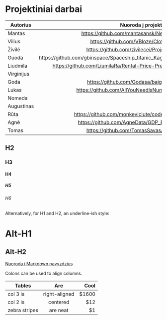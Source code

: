 # Projektiniai darbai

| Autorius        | Nuoroda į projektą           |
| ------------- |:-------------:|
|Mantas|https://github.com/mantasansk/NewsArticlesProject|
|Vilius|https://github.com/VBloze/ClothingClassifier|
|Živilė|https://github.com/zivilecei/Projektas-drabuziai|
|Guoda|https://github.com/gbinspace/Spaceship_titanic_Kaggle_competition_logistic_regression|
|Liudmila|https://github.com/LiumilaRa/Rental-Price-Prediction-with-Web-Scrapping|
|Virginijus||
|Goda|https://github.com/Godasa/baigiamasis_darbas|
|Lukas|https://github.com/AllYouNeedIsNumbers/projektas_gdp|
|Nomeda||
|Augustinas||
|Rūta|https://github.com/monkeviciute/code_academy_projektas|
|Agnė|https://github.com/AgneData/GDP_PREDICTION_FINAL|
|Tomas|https://github.com/TomasSavas/projektasLoans|

## H2
### H3
#### H4
##### H5
###### H6

Alternatively, for H1 and H2, an underline-ish style:

Alt-H1
======

Alt-H2
------

[Nuoroda i Markdown pavyzdzius](https://github.com/adam-p/markdown-here/wiki/Markdown-Cheatsheet)


Colons can be used to align columns.

| Tables        | Are           | Cool  |
| ------------- |:-------------:| -----:|
| col 3 is      | right-aligned | $1600 |
| col 2 is      | centered      |   $12 |
| zebra stripes | are neat      |    $1 |

